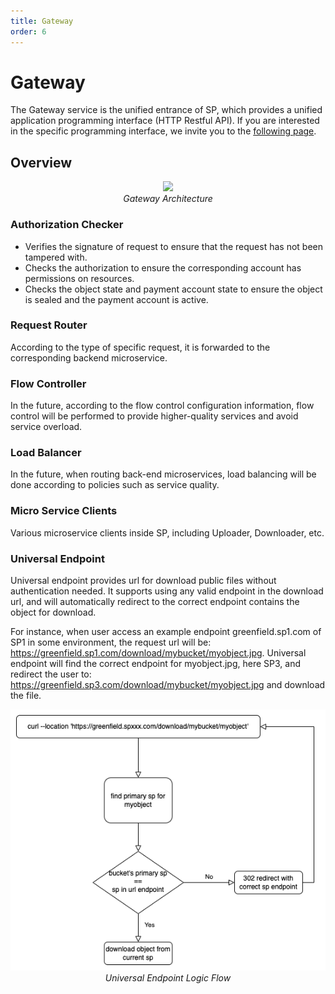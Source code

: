 ```yaml
---
title: Gateway
order: 6
---
```


# Gateway
The Gateway service is the unified entrance of SP, which provides a unified application programming interface (HTTP Restful API).
If you are interested in the specific programming interface, we invite you to the [following page]().

## Overview
<div align=center><img src="../../..//asset/05-SP-Gateway.jpg" width="700px"></div>
<div align="center"><i>Gateway Architecture</i></div>

### Authorization Checker
* Verifies the signature of request to ensure that the request has not been tampered with.
* Checks the authorization to ensure the corresponding account has permissions on resources.
* Checks the object state and payment account state to ensure the object is sealed and the payment account is active.

### Request Router
According to the type of specific request, it is forwarded to the corresponding backend microservice.

### Flow Controller
In the future, according to the flow control configuration information, flow control will be performed to provide 
higher-quality services and avoid service overload.

### Load Balancer
In the future, when routing back-end microservices, load balancing will be done according to policies such as 
service quality.

### Micro Service Clients
Various microservice clients inside SP, including Uploader, Downloader, etc.

### Universal Endpoint
Universal endpoint provides url for download public files without authentication needed. It supports using any 
valid endpoint in the download url, and will automatically redirect to the correct endpoint contains
the object for download. 

For instance, when user access an example endpoint greenfield.sp1.com of SP1 in some environment, the request url will be:
https://greenfield.sp1.com/download/mybucket/myobject.jpg.
Universal endpoint will find the correct endpoint for myobject.jpg, here SP3, and redirect the user to:
https://greenfield.sp3.com/download/mybucket/myobject.jpg and download the file.

<div align=center><img src="../../..//asset/501-SP-Gateway-Universal-Endpoint.png"></div>
<div align="center"><i>Universal Endpoint Logic Flow</i></div>



